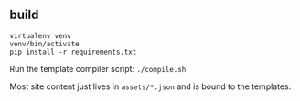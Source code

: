 build
-----
```
virtualenv venv
venv/bin/activate
pip install -r requirements.txt
```

Run the template compiler script:
```./compile.sh```

Most site content just lives in `assets/*.json` and is bound to the templates.
